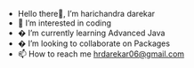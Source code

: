 - Hello there👋, I’m harichandra darekar
- 👀 I’m interested in coding
- � I’m currently learning Advanced Java
- � I’m looking to collaborate on Packages
- 📫 How to reach me hrdarekar06@gmail.com

<!---
harichandra darekar is a repository because its `README.md` (this file) appears on your GitHub profile.
You can click the Preview link to take a look at your changes.
--->
